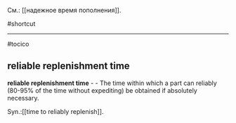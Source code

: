 См.: [[надежное время пополнения]].

#shortcut




<hr/>

#tocico

## reliable replenishment time

<b>reliable replenishment time</b> -  - The time within which a part can reliably (80-95% of the time without expediting) be obtained if absolutely necessary. 


Syn.:[[time to reliably replenish]].






